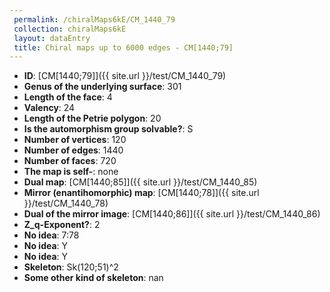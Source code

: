 ```yaml
--- 
 permalink: /chiralMaps6kE/CM_1440_79 
 collection: chiralMaps6kE
 layout: dataEntry
 title: Chiral maps up to 6000 edges - CM[1440;79]
---
```


- **ID**: [CM[1440;79]]({{ site.url }}/test/CM_1440_79)
- **Genus of the underlying surface**: 301
- **Length of the face**: 4
- **Valency**: 24
- **Length of the Petrie polygon**: 20
- **Is the automorphism group solvable?**: S
- **Number of vertices**: 120
- **Number of edges**: 1440
- **Number of faces**: 720
- **The map is self-**: none
- **Dual map**: [CM[1440;85]]({{ site.url }}/test/CM_1440_85)
- **Mirror (enantihomorphic) map**: [CM[1440;78]]({{ site.url }}/test/CM_1440_78)
- **Dual of the mirror image**: [CM[1440;86]]({{ site.url }}/test/CM_1440_86)
- **Z_q-Exponent?**: 2
- **No idea**:  7:78
- **No idea**: Y
- **No idea**: Y
- **Skeleton**: Sk(120;51)^2
- **Some other kind of skeleton**: nan
